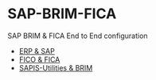 # SAP-BRIM-FICA
SAP BRIM &amp; FICA End to End configuration

- [ERP & SAP](ERP_&_SAP.md)
- [FICO & FICA](FICO_&_FICA.md)
- [SAPIS-Utilities & BRIM](SAP_ISU_&_BRIM.md)

